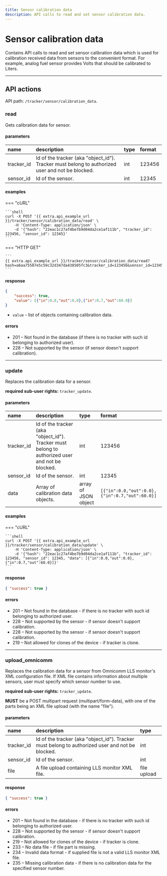 ```yaml
---
title: Sensor calibration data
description: API calls to read and set sensor calibration data.
---
```


# Sensor calibration data

Contains API calls to read and set sensor calibration data which is used for calibration received data from sensors to the
convenient format. For example, analog fuel sensor provides Volts that should be calibrated to Liters.

***

## API actions

API path: `/tracker/sensor/calibration_data`.

### read

Gets calibration data for sensor.

#### parameters

| name | description | type| format|
| :------ | :------ | :----- | :------ |
| tracker_id | Id of the tracker (aka "object_id"). Tracker must belong to authorized user and not be blocked. | int | 123456 |
| sensor_id | Id of the sensor. | int | 12345 |

#### examples

=== "cURL"

    ```shell
    curl -X POST '{{ extra.api_example_url }}/tracker/sensor/calibration_data/read' \
        -H 'Content-Type: application/json' \
        -d '{"hash": "22eac1c27af4be7b9d04da2ce1af111b", "tracker_id": 123456, "sensor_id": 12345}'
    ```

=== "HTTP GET"

    ```
    {{ extra.api_example_url }}/tracker/sensor/calibration_data/read?hash=a6aa75587e5c59c32d347da438505fc3&tracker_id=123456&sensor_id=12345
    ```

#### response

```json
{
    "success": true,
    "value": [{"in":0.0,"out":0.0},{"in":0.7,"out":60.0}]
}
```

* `value` - list of objects containing calibration data. 

#### errors

* 201 – Not found in the database (if there is no tracker with such id belonging to authorized user).
* 228 – Not supported by the sensor (if sensor doesn't support calibration).

***

### update

Replaces the calibration data for a sensor.

**required sub-user rights:** `tracker_update`.

#### parameters

| name | description | type| format|
| :------ | :------ | :----- | :------ |
| tracker_id | Id of the tracker (aka "object_id"). Tracker must belong to authorized user and not be blocked. | int | 123456 |
| sensor_id | Id of the sensor. | int | 12345 |
| data | Array of calibration data objects. | array of JSON object  | `[{"in":0.0,"out":0.0},{"in":0.7,"out":60.0}]` |

#### examples

=== "cURL"

    ```shell
    curl -X POST '{{ extra.api_example_url }}/tracker/sensor/calibration_data/update' \
        -H 'Content-Type: application/json' \
        -d '{"hash": "22eac1c27af4be7b9d04da2ce1af111b", "tracker_id": 123456, "sensor_id": 12345, "data": [{"in":0.0,"out":0.0},{"in":0.7,"out":60.0}]}'
    ```

#### response

```json
{ "success": true }
```

#### errors

* 201 – Not found in the database - if there is no tracker with such id belonging to authorized user.
* 228 – Not supported by the sensor - if sensor doesn't support calibration.
* 228 – Not supported by the sensor - if sensor doesn't support calibration.
* 219 – Not allowed for clones of the device - if tracker is clone.

***

### upload_omnicomm

Replaces the calibration data for a sensor from Omnicomm LLS monitor's XML configuration file. If XML file contains
information about multiple sensors, user must specify which sensor number to use.

**required sub-user rights:** `tracker_update`.

**MUST** be a POST multipart request (multipart/form-data), with one of the parts being an XML file upload 
(with the name "file").

#### parameters

| name | description | type|
| :------ | :------ | :----- |
| tracker_id | Id of the tracker (aka "object_id"). Tracker must belong to authorized user and not be blocked. | int |
| sensor_id | Id of the sensor. | int |
| file | A file upload containing LLS monitor XML file. | file upload |

#### response

```json
{ "success": true }
```

#### errors

* 201 – Not found in the database - if there is no tracker with such id belonging to authorized user.
* 228 – Not supported by the sensor - if sensor doesn't support calibration.
* 219 – Not allowed for clones of the device - if tracker is clone.
* 233 – No data file - if file part is missing.
* 234 – Invalid data format - if supplied file is not a valid LLS monitor XML file.
* 235 – Missing calibration data - if there is no calibration data for the specified sensor number.

